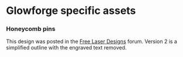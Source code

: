 # Glowforge specific assets

### Honeycomb pins
This design was posted in the [Free Laser Designs](https://community.glowforge.com/c/free-laser-designs) forum.  Version 2 is a simplified outline with the engraved text removed.
